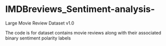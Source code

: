 # IMDBreviews_Sentiment-analysis-
Large Movie Review Dataset v1.0

The code is for dataset contains movie reviews along with their associated binary
sentiment polarity labels
